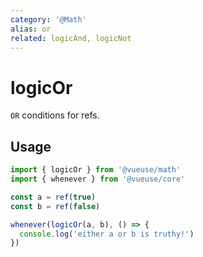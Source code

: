 ```yaml
---
category: '@Math'
alias: or
related: logicAnd, logicNot
---
```


# logicOr

`OR` conditions for refs.

## Usage

```ts
import { logicOr } from '@vueuse/math'
import { whenever } from '@vueuse/core'

const a = ref(true)
const b = ref(false)

whenever(logicOr(a, b), () => {
  console.log('either a or b is truthy!')
})
```
